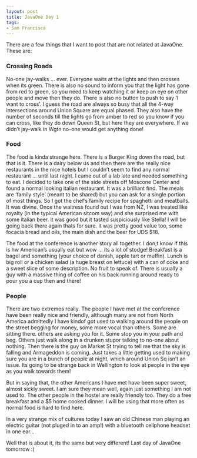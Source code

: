 ```yaml
---
layout: post
title: JavaOne Day 1
tags:
- San Francisco
---
```

There are a few things that I want to post that are not related at
JavaOne. These are:

### Crossing Roads

No-one jay-walks … ever. Everyone waits at the lights and then crosses
when its green. There is also no sound to inform you that the light has
gone from red to green, so you need to keep watching it or keep an eye
on other people and move then they do. There is also no button to push
to say ‘I want to cross’. I guess the road are always so busy that all
the 4-way intersections around Union Square are equal phased. They also
have the number of seconds till the lights go from amber to red so you
know if you can cross, like they do down Queen St, but here they are
everywhere. If we didn’t jay-walk in Wgtn no-one would get anything
done![]()!

### Food

The food is kinda strange here. There is a Burger King down the road,
but that is it. There is a dairy below us and then there are the really
nice restaurants in the nice hotels but I couldn’t seem to find any
normal restaurant … until last night. I came out of a lab late and
needed something to eat. I decided to take one of the side streets off
Moscone Center and found a normal looking italian restaurant. It was a
brilliant find. The meals are ‘family style’ (meant to be shared) but
you can ask for a single portion of most things. So I got the chef’s
family recipe for spaghetti and meatballs. It was divine. Once the
waitress found out I was from NZ, I was treated like royalty (in the
typical American sitcom way) and she surprised me with some italian
beer. it was good but it tasted suspiciously like Stella! I will be
going back there again thats for sure. it was pretty good value too,
some focacia bread and oils, the main dish and the beer for UDS \$18.

The food at the conference is another story all together. I don;t know
if this is hw American’s usually eat but wow … its a lot of stodge!
Breakfast is a bagel and something (your choice of danish, apple tart or
muffin). Lunch is big roll or a chicken salad (a huge breast on lettuce)
with a can of coke and a sweet slice of some description. No fruit to
speak of. There is usually a guy with a massive thing of coffee on his
back running around ready to pour you a cup then and there![]()!

### People

There are two extremes really. The people I have met at the conference
have been really nice and friendly, although many are not from North
America admittedly![]() I have kindof got used to walking around the
people on the street begging for money, some more vocal than others.
Some are sitting there. others are asking you for it. Some stop you in
your path and beg. Others just walk along in a drunken stupor talking to
no-one about nothing. Then there is the guy on Market St trying to tell
me that the sky is falling and Armageddon is coming. Just takes a little
getting used to making sure you are in a bunch of people at night, which
around Union Sq isn’t an issue. Its going to be strange back in
Wellington to look at people in the eye as you walk towards them!

But in saying that, the other Americans I have met have been super
sweet, almost sickly sweet. I am sure they mean well, again just
something I am not used to. The other people in the hostel are really
friendly too. They do a free breakfast and a \$5 home cooked dinner. I
will be using that more often as normal food is hard to find here.

In a very strange mix of cultures today I saw an old Chinese man playing
an electric guitar (not pluged in to an amp!) with a bluetooth cellphone
headset in one ear…

Well that is about it, its the same but very different![]()! Last day of
JavaOne tomorrow :(
